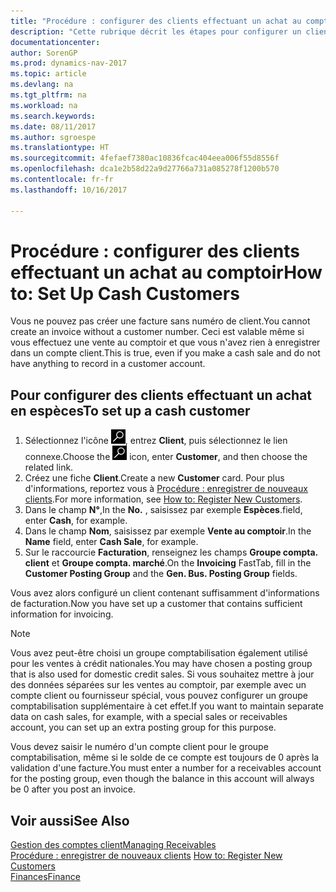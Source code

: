 ```yaml
---
title: "Procédure : configurer des clients effectuant un achat au comptoir"
description: "Cette rubrique décrit les étapes pour configurer un client qui paie en espèces."
documentationcenter: 
author: SorenGP
ms.prod: dynamics-nav-2017
ms.topic: article
ms.devlang: na
ms.tgt_pltfrm: na
ms.workload: na
ms.search.keywords: 
ms.date: 08/11/2017
ms.author: sgroespe
ms.translationtype: HT
ms.sourcegitcommit: 4fefaef7380ac10836fcac404eea006f55d8556f
ms.openlocfilehash: dca1e2b58d22a9d27766a731a085278f1200b570
ms.contentlocale: fr-fr
ms.lasthandoff: 10/16/2017

---
```

# <a name="how-to-set-up-cash-customers"></a><span data-ttu-id="0ab9a-103">Procédure : configurer des clients effectuant un achat au comptoir</span><span class="sxs-lookup"><span data-stu-id="0ab9a-103">How to: Set Up Cash Customers</span></span>
<span data-ttu-id="0ab9a-104">Vous ne pouvez pas créer une facture sans numéro de client.</span><span class="sxs-lookup"><span data-stu-id="0ab9a-104">You cannot create an invoice without a customer number.</span></span> <span data-ttu-id="0ab9a-105">Ceci est valable même si vous effectuez une vente au comptoir et que vous n'avez rien à enregistrer dans un compte client.</span><span class="sxs-lookup"><span data-stu-id="0ab9a-105">This is true, even if you make a cash sale and do not have anything to record in a customer account.</span></span>  

## <a name="to-set-up-a-cash-customer"></a><span data-ttu-id="0ab9a-106">Pour configurer des clients effectuant un achat en espèces</span><span class="sxs-lookup"><span data-stu-id="0ab9a-106">To set up a cash customer</span></span>  
1.  <span data-ttu-id="0ab9a-107">Sélectionnez l'icône ![Page ou état pour la recherche](media/ui-search/search_small.png "Page ou état pour la recherche"), entrez **Client**, puis sélectionnez le lien connexe.</span><span class="sxs-lookup"><span data-stu-id="0ab9a-107">Choose the ![Search for Page or Report](media/ui-search/search_small.png "Search for Page or Report icon") icon, enter **Customer**, and then choose the related link.</span></span>  
2.  <span data-ttu-id="0ab9a-108">Créez une fiche **Client**.</span><span class="sxs-lookup"><span data-stu-id="0ab9a-108">Create a new **Customer** card.</span></span> <span data-ttu-id="0ab9a-109">Pour plus d'informations, reportez vous à [Procédure : enregistrer de nouveaux clients](sales-how-register-new-customers.md).</span><span class="sxs-lookup"><span data-stu-id="0ab9a-109">For more information, see [How to: Register New Customers](sales-how-register-new-customers.md).</span></span>
3.  <span data-ttu-id="0ab9a-110">Dans le champ **N°**,</span><span class="sxs-lookup"><span data-stu-id="0ab9a-110">In the **No.**</span></span> <span data-ttu-id="0ab9a-111">, saisissez par exemple **Espèces**.</span><span class="sxs-lookup"><span data-stu-id="0ab9a-111">field, enter **Cash**, for example.</span></span>  
4.  <span data-ttu-id="0ab9a-112">Dans le champ **Nom**, saisissez par exemple **Vente au comptoir**.</span><span class="sxs-lookup"><span data-stu-id="0ab9a-112">In the **Name** field, enter **Cash Sale**, for example.</span></span>  
5.  <span data-ttu-id="0ab9a-113">Sur le raccourcie **Facturation**, renseignez les champs **Groupe compta. client** et **Groupe compta. marché**.</span><span class="sxs-lookup"><span data-stu-id="0ab9a-113">On the **Invoicing** FastTab, fill in the **Customer Posting Group** and the **Gen. Bus. Posting Group** fields.</span></span>  

 <span data-ttu-id="0ab9a-114">Vous avez alors configuré un client contenant suffisamment d'informations de facturation.</span><span class="sxs-lookup"><span data-stu-id="0ab9a-114">Now you have set up a customer that contains sufficient information for invoicing.</span></span>  

> [!NOTE]  
>  <span data-ttu-id="0ab9a-115">Vous avez peut-être choisi un groupe comptabilisation également utilisé pour les ventes à crédit nationales.</span><span class="sxs-lookup"><span data-stu-id="0ab9a-115">You may have chosen a posting group that is also used for domestic credit sales.</span></span> <span data-ttu-id="0ab9a-116">Si vous souhaitez mettre à jour des données séparées sur les ventes au comptoir, par exemple avec un compte client ou fournisseur spécial, vous pouvez configurer un groupe comptabilisation supplémentaire à cet effet.</span><span class="sxs-lookup"><span data-stu-id="0ab9a-116">If you want to maintain separate data on cash sales, for example, with a special sales or receivables account, you can set up an extra posting group for this purpose.</span></span>  
>   
>  <span data-ttu-id="0ab9a-117">Vous devez saisir le numéro d'un compte client pour le groupe comptabilisation, même si le solde de ce compte est toujours de 0 après la validation d'une facture.</span><span class="sxs-lookup"><span data-stu-id="0ab9a-117">You must enter a number for a receivables account for the posting group, even though the balance in this account will always be 0 after you post an invoice.</span></span>  

## <a name="see-also"></a><span data-ttu-id="0ab9a-118">Voir aussi</span><span class="sxs-lookup"><span data-stu-id="0ab9a-118">See Also</span></span>
[<span data-ttu-id="0ab9a-119">Gestion des comptes client</span><span class="sxs-lookup"><span data-stu-id="0ab9a-119">Managing Receivables</span></span>](receivables-manage-receivables.md)  
<span data-ttu-id="0ab9a-120">[Procédure : enregistrer de nouveaux clients](sales-how-register-new-customers.md)  </span><span class="sxs-lookup"><span data-stu-id="0ab9a-120">[How to: Register New Customers](sales-how-register-new-customers.md)  </span></span>  
[<span data-ttu-id="0ab9a-121">Finances</span><span class="sxs-lookup"><span data-stu-id="0ab9a-121">Finance</span></span>](finance.md)  


